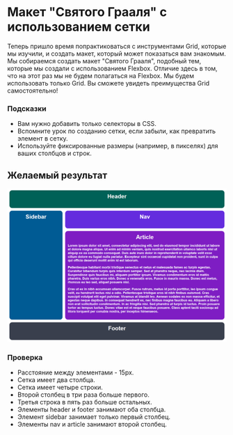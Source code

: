 # Макет "Святого Грааля" с использованием сетки

Теперь пришло время попрактиковаться с инструментами Grid, которые мы изучили, и создать макет, который может показаться вам знакомым. Мы собираемся создать макет "Святого Грааля", подобный тем, которые мы создали с использованием Flexbox. Отличие здесь в том, что на этот раз мы не будем полагаться на Flexbox. Мы будем использовать только Grid. Вы сможете увидеть преимущества Grid самостоятельно!

### Подсказки

- Вам нужно добавить только селекторы в CSS.
- Вспомните урок по созданию сетки, если забыли, как превратить элемент в сетку.
- Используйте фиксированные размеры (например, в пикселях) для ваших столбцов и строк.

## Желаемый результат

![desired outcome](./desired-outcome.png)

### Проверка
- Расстояние между элементами - 15px.
- Сетка имеет два столбца.
- Сетка имеет четыре строки.
- Второй столбец в три раза больше первого.
- Третья строка в пять раз больше остальных.
- Элементы header и footer занимают оба столбца.
- Элемент sidebar занимает только первый столбец.
- Элементы nav и article занимают второй столбец.